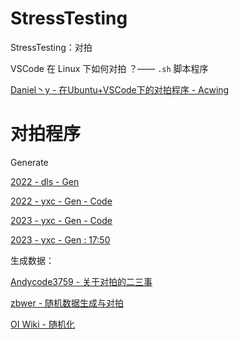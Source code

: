 # StressTesting 

StressTesting：对拍

VSCode 在 Linux 下如何对拍 ？—— `.sh` 脚本程序

[Daniel丶y - 在Ubuntu+VSCode下的对拍程序 - Acwing](https://www.acwing.com/blog/content/871/) 




# 对拍程序



Generate



[2022 - dls - Gen](https://www.bilibili.com/video/BV1EZ4y127qS/) 

[2022 - yxc - Gen - Code](https://www.acwing.com/blog/content/14161/) 

[2023 - yxc - Gen - Code](https://www.acwing.com/blog/content/33097/) 

[2023 - yxc - Gen : 17:50](https://www.bilibili.com/video/BV1JM411T7LK/) 


生成数据：

[Andycode3759 - 关于对拍的二三事](https://www.luogu.com/article/ia55fl4i) 

[zbwer - 随机数据生成与对拍](https://www.cnblogs.com/fengzi8615/p/11699820.html) 

[OI Wiki - 随机化](https://oi-wiki.org/misc/random/) 


```cpp

```


